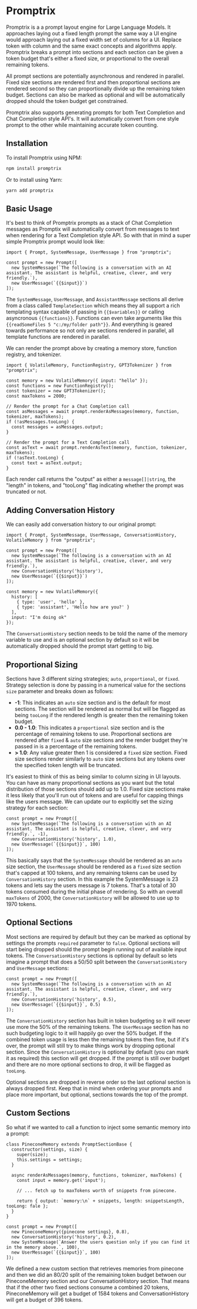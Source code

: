 # Promptrix
Promptrix is a a prompt layout engine for Large Language Models. It approaches laying out a fixed length prompt the same way a UI engine would approach laying out a fixed width set of columns for a UI. Replace token with column and the same exact concepts and algorithms apply. Promptrix breaks a prompt into sections and each section can be given a token budget that's either a fixed size, or proportional to the overall remaining tokens.

All prompt sections are potentially asynchronous and rendered in parallel. Fixed size sections are rendered first and then proportional sections are rendered second so they can proportionally divide up the remaining token budget. Sections can also be marked as optional and will be automatically dropped should the token budget get constrained.

Promptrix also supports generating prompts for both Text Completion and Chat Completion style API's. It will automatically convert from one style prompt to the other while maintaining accurate token counting.

## Installation
To install Promptrix using NPM:

```Bash
npm install promptrix
```

Or to install using Yarn:

```Bash
yarn add promptrix
```

## Basic Usage
It's best to think of Promptrix prompts as a stack of Chat Completion messages as Promptix will automatically convert from messages to text when rendering for a Text Completion style API. So with that in mind a super simple Promptrix prompt would look like:

```JS
import { Prompt, SystemMessage, UserMessage } from "promptrix";

const prompt = new Prompt([
  new SystemMessage(`The following is a conversation with an AI assistant. The assistant is helpful, creative, clever, and very friendly.`),
  new UserMessage(`{{$input}}`)
]);
```

The `SystemMessage`, `UserMessage`, and `AssistantMessage` sections all derive from a class called `TemplateSection` which means they all support a rich templating syntax capable of passing in `{{$variables}}` or calling asyncronous `{{functions}}`. Functions can even take arguments like this `{{readSomeFiles 5 "c:/my/folder path"}}`. And everything is geared towards performance so not only are sections rendered in parallel, all template functions are rendered in parallel.

We can render the prompt above by creating a memory store, function registry, and tokenizer.

```JS
import { VolatileMemory, FunctionRegistry, GPT3Tokenizer } from "promptrix";

const memory = new VolatileMemory({ input: "hello" });
const functions = new FunctionRegistry();
const tokenizer = new GPT3Tokenizer();
const maxTokens = 2000;

// Render the prompt for a Chat Completion call
const asMessages = await prompt.renderAsMessages(memory, function, tokenizer, maxTokens);
if (!asMessages.tooLong) {
  const messages = asMessages.output;
}

// Render the prompt for a Text Completion call
const asText = await prompt.renderAsText(memory, function, tokenizer, maxTokens);
if (!asText.tooLong) {
  const text = asText.output;
}
```

Each render call returns the "output" as either a `message[]|string`, the "length" in tokens, and "tooLong" flag indicating whether the prompt was truncated or not.

## Adding Conversation History
We can easily add conversation history to our original prompt:

```JS
import { Prompt, SystemMessage, UserMessage, ConversationHistory, VolatileMemory } from "promptrix";

const prompt = new Prompt([
  new SystemMessage(`The following is a conversation with an AI assistant. The assistant is helpful, creative, clever, and very friendly.`),
  new ConversationHistory('history'),
  new UserMessage(`{{$input}}`)
]);

const memory = new VolatileMemory({
  history: [
    { type: 'user', 'hello' },
    { type: 'assistant', 'Hello how are you?' }
  ],
  input: "I'm doing ok"
});

```

The `ConversationHistory` section needs to be told the name of the memory variable to use and is an optional section by default so it will be automatically dropped should the prompt start getting to big.

## Proportional Sizing
Sections have 3 different sizing strategies; `auto`, `proportional`, or `fixed`. Strategy selection is done by passing in a numerical value for the sections `size` parameter and breaks down as follows:

- **-1**: This indicates an `auto` size section and is the default for most sections. The section will be rendered as normal but will be flagged as being `tooLong` if the rendered length is greater then the remaining token budget.
- **0.0 - 1.0**: This indicates a `proportional` size section and is the percentage of remaining tokens to use. Proportional sections are rendered after `fixed` & `auto` size sections and the render budget they're passed in is a percentage of the remaining tokens.
- **> 1.0**: Any value greater then 1 is considered a `fixed` size section. Fixed size sections render similarly to `auto` size sections but any tokens over the specified token length will be truncated.

It's easiest to think of this as being similar to column sizing in UI layouts. You can have as many proportional sections as you want but the total distribution of those sections should add up to 1.0. Fixed size sections make it less likely that you'll run out of tokens and are useful for capping things like the users message. We can update our to explicitly set the sizing strategy for each section:

```JS
const prompt = new Prompt([
  new SystemMessage(`The following is a conversation with an AI assistant. The assistant is helpful, creative, clever, and very friendly.`, -1),
  new ConversationHistory('history', 1.0),
  new UserMessage(`{{$input}}`, 100)
]);
```

This basically says that the `SystemMessage` should be rendered as an `auto` size section, the `UserMessage` should be rendered as a `fixed` size section that's capped at 100 tokens, and any remaining tokens can be used by `ConversationHistory` section. In this example the SystemMessage is 23 tokens and lets say the users message is 7 tokens. That's a total of 30 tokens consumed during the initial phase of rendering. So with an overall `maxTokens` of 2000, the `ConversationHistory` will be allowed to use up to 1970 tokens.

## Optional Sections
Most sections are required by default but they can be marked as optional by settings the prompts `required` parameter to `false`. Optional sections will start being dropped should the prompt begin running out of available input tokens. The `ConversationHistory` sections is optional by default so lets imagine a prompt that does a 50/50 split between the `ConversationHistory` and `UserMessage` sections:

```JS
const prompt = new Prompt([
  new SystemMessage(`The following is a conversation with an AI assistant. The assistant is helpful, creative, clever, and very friendly.`),
  new ConversationHistory('history', 0.5),
  new UserMessage(`{{$input}}`, 0.5)
]);
```

The `ConversationHistory` section has built in token budgeting so it will never use more the 50% of the remaining tokens. The `UserMessage` section has no such budgeting logic to it will happily go over the 50% budget. If the combined token usage is less then the remaining tokens then fine, but if it's over, the prompt will still try to make things work by dropping optional section. Since the `ConversationHistory` is optional by default (you can mark it as required) this section will get dropped. If the prompt is still over budget and there are no more optional sections to drop, it will be flagged as `tooLong`.

Optional sections are dropped in reverse order so the last optional section is always dropped first. Keep that in mind when ordering your prompts and place more important, but optional, sections towards the top of the prompt.

## Custom Sections
So what if we wanted to call a function to inject some semantic memory into a prompt:

```JS
class PineconeMemory extends PromptSectionBase {
  constructor(settings, size) {
    super(size);
    this.settings = settings;
  }

  async renderAsMessages(memory, functions, tokenizer, maxTokens) {
    const input = memory.get('input');

    // ... fetch up to maxTokens worth of snippets from pinecone.

    return { output: `memory:\n` + snippets, length: snippetsLength, tooLong: fale };
  }
}

const prompt = new Prompt([
  new PineconeMemory({pinecone settings}, 0.8),
  new ConversationHistory('history', 0.2),
  new SystemMessage(`Answer the users question only if you can find it in the memory above.`, 100),
  new UserMessage(`{{$input}}`, 100)
]);
```

We defined a new custom section that retrieves memories from pinecone and then we did an 80/20 split of the remaining token budget betwoen our PineconeMemory section and our ConversationHistory section. That means that if the other two fixed sections consume a combined 20 tokens, PineconeMemory will get a budget of 1584 tokens and ConversationHistory will get a budget of 396 tokens.
